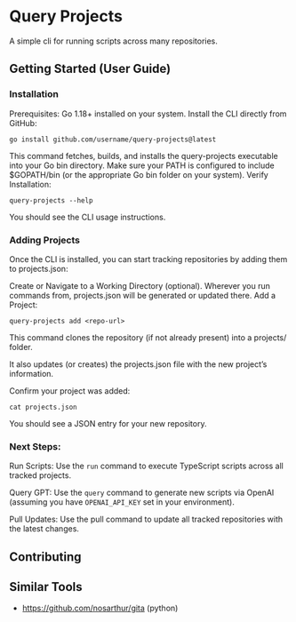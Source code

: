 # Query Projects

A simple cli for running scripts across many repositories.

## Getting Started (User Guide)

### Installation
Prerequisites:
Go 1.18+ installed on your system.
Install the CLI directly from GitHub:

```
go install github.com/username/query-projects@latest
```

This command fetches, builds, and installs the query-projects executable into your Go bin directory. Make sure your PATH is configured to include $GOPATH/bin (or the appropriate Go bin folder on your system).
Verify Installation:

```
query-projects --help
```

You should see the CLI usage instructions.

### Adding Projects
Once the CLI is installed, you can start tracking repositories by adding them to projects.json:

Create or Navigate to a Working Directory (optional). Wherever you run commands from, projects.json will be generated or updated there.
Add a Project:

```
query-projects add <repo-url>
```

This command clones the repository (if not already present) into a projects/ folder.

It also updates (or creates) the projects.json file with the new project’s information.

Confirm your project was added:

```
cat projects.json
```

You should see a JSON entry for your new repository.

### Next Steps:

Run Scripts: Use the `run` command to execute TypeScript scripts across all tracked projects.

Query GPT: Use the `query` command to generate new scripts via OpenAI (assuming you have `OPENAI_API_KEY` set in your environment).

Pull Updates: Use the pull command to update all tracked repositories with the latest changes.


## Contributing

## Similar Tools

- https://github.com/nosarthur/gita (python)

